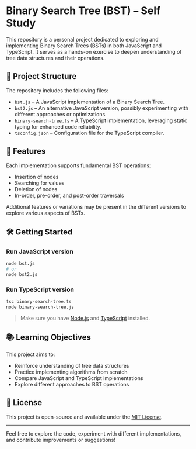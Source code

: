 # Binary Search Tree (BST) – Self Study

This repository is a personal project dedicated to exploring and implementing Binary Search Trees (BSTs) in both JavaScript and TypeScript. It serves as a hands-on exercise to deepen understanding of tree data structures and their operations.

## 📁 Project Structure

The repository includes the following files:

- `bst.js` – A JavaScript implementation of a Binary Search Tree.
- `bst2.js` – An alternative JavaScript version, possibly experimenting with different approaches or optimizations.
- `binary-search-tree.ts` – A TypeScript implementation, leveraging static typing for enhanced code reliability.
- `tsconfig.json` – Configuration file for the TypeScript compiler.

## 🚀 Features

Each implementation supports fundamental BST operations:

- Insertion of nodes
- Searching for values
- Deletion of nodes
- In-order, pre-order, and post-order traversals

Additional features or variations may be present in the different versions to explore various aspects of BSTs.

## 🛠️ Getting Started

### Run JavaScript version

```bash
node bst.js
# or
node bst2.js
```

### Run TypeScript version

```bash
tsc binary-search-tree.ts
node binary-search-tree.js
```

> Make sure you have [Node.js](https://nodejs.org/) and [TypeScript](https://www.typescriptlang.org/) installed.

## 📚 Learning Objectives

This project aims to:

- Reinforce understanding of tree data structures
- Practice implementing algorithms from scratch
- Compare JavaScript and TypeScript implementations
- Explore different approaches to BST operations

## 📝 License

This project is open-source and available under the [MIT License](LICENSE).

---

Feel free to explore the code, experiment with different implementations, and contribute improvements or suggestions!
